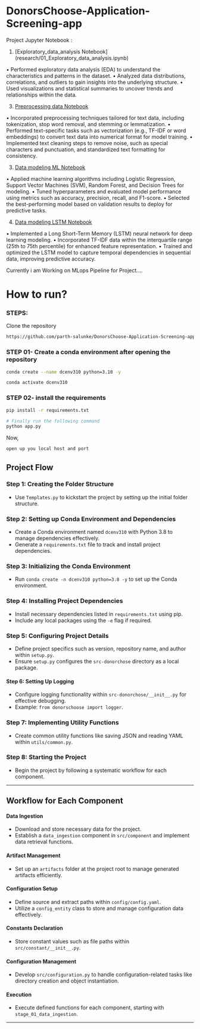 # DonorsChoose-Application-Screening-app

Project Jupyter Notebook : 
1. [Exploratory_data_analysis Notebook] (research/01_Exploratory_data_analysis.ipynb)
   
•	Performed exploratory data analysis (EDA) to understand the characteristics and patterns in the dataset.
•	Analyzed data distributions, correlations, and outliers to gain insights into the underlying structure.
•	Used visualizations and statistical summaries to uncover trends and relationships within the data.

3. [Preprocessing data Notebook](research/02_Preprocessing_data.ipynb)

•	Incorporated preprocessing techniques tailored for text data, including tokenization, stop word removal, and stemming or lemmatization.
•	Performed text-specific tasks such as vectorization (e.g., TF-IDF or word embeddings) to convert text data into numerical format for model training.
•	Implemented text cleaning steps to remove noise, such as special characters and punctuation, and standardized text formatting for consistency.

3. [Data modeling ML Notebook](research/03_Data_modeling_ML.ipynb)

•	Applied machine learning algorithms including Logistic Regression, Support Vector Machines (SVM), Random Forest, and Decision Trees for modeling.
•	Tuned hyperparameters and evaluated model performance using metrics such as accuracy, precision, recall, and F1-score.
•	Selected the best-performing model based on validation results to deploy for predictive tasks.

4. [Data modeling LSTM Notebook](research/04_Data_modeling_LSTM.ipynb)

•	Implemented a Long Short-Term Memory (LSTM) neural network for deep learning modeling.
•	Incorporated TF-IDF data within the interquartile range (25th to 75th percentile) for enhanced feature representation.
•	Trained and optimized the LSTM model to capture temporal dependencies in sequential data, improving predictive accuracy.


Currently i am Working on MLops Pipeline for Project....

# How to run?
### STEPS:

Clone the repository

```bash
https://github.com/parth-salunke/DonorsChoose-Application-Screening-app
```
### STEP 01- Create a conda environment after opening the repository

```bash
conda create --name dcenv310 python=3.10 -y
```

```bash
conda activate dcenv310
```


### STEP 02- install the requirements
```bash
pip install -r requirements.txt
```

```bash
# Finally run the following command
python app.py
```

Now,
```bash
open up you local host and port
```



## Project Flow

### Step 1: Creating the Folder Structure
- Use `Templates.py` to kickstart the project by setting up the initial folder structure.

### Step 2: Setting up Conda Environment and Dependencies
- Create a Conda environment named `dcenv310` with Python 3.8 to manage dependencies effectively.
- Generate a `requirements.txt` file to track and install project dependencies.

### Step 3: Initializing the Conda Environment
- Run `conda create -n dcenv310 python=3.8 -y` to set up the Conda environment.

### Step 4: Installing Project Dependencies
- Install necessary dependencies listed in `requirements.txt` using pip.
- Include any local packages using the `-e` flag if required.

### Step 5: Configuring Project Details
- Define project specifics such as version, repository name, and author within `setup.py`.
- Ensure `setup.py` configures the `src-donorchose` directory as a local package.

#### Step 6: Setting Up Logging
- Configure logging functionality within `src-donorchose/__init__.py` for effective debugging.
- Example: `from donorschoose import logger`.

### Step 7: Implementing Utility Functions
- Create common utility functions like saving JSON and reading YAML within `utils/common.py`.

### Step 8: Starting the Project
- Begin the project by following a systematic workflow for each component.

---

## Workflow for Each Component

#### Data Ingestion
- Download and store necessary data for the project.
- Establish a `data_ingestion` component in `src/component` and implement data retrieval functions.

####  Artifact Management
- Set up an `artifacts` folder at the project root to manage generated artifacts efficiently.

####  Configuration Setup
- Define source and extract paths within `config/config.yaml`.
- Utilize a `config_entity` class to store and manage configuration data effectively.

####  Constants Declaration
- Store constant values such as file paths within `src/constant/__init__.py`.

####  Configuration Management
- Develop `src/configuration.py` to handle configuration-related tasks like directory creation and object instantiation.

####  Execution
- Execute defined functions for each component, starting with `stage_01_data_ingestion`.

---

